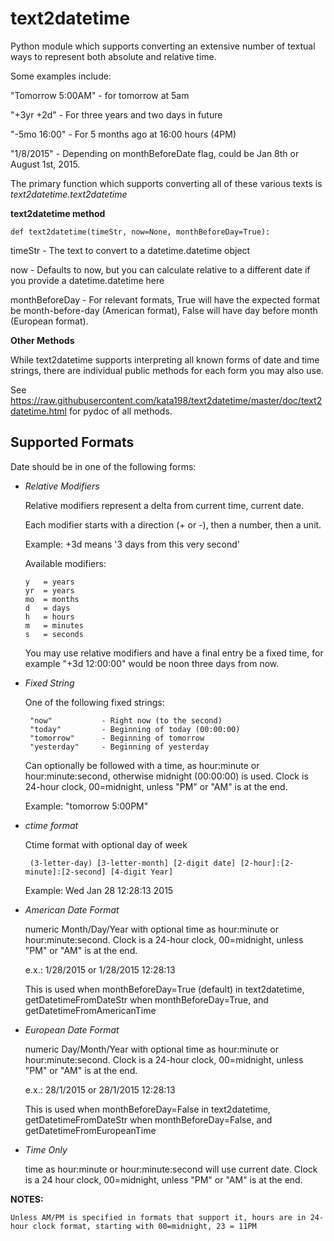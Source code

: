 # text2datetime
Python module which supports converting an extensive number of textual ways to represent both absolute and relative time.

Some examples include:

"Tomorrow 5:00AM" - for tomorrow at 5am

"+3yr +2d" - For three years and two days in future

"-5mo 16:00" - For 5 months ago at 16:00 hours (4PM)

"1/8/2015" - Depending on monthBeforeDate flag, could be Jan 8th or August 1st, 2015.



The primary function which supports converting all of these various texts is *text2datetime.text2datetime*

**text2datetime method**


	def text2datetime(timeStr, now=None, monthBeforeDay=True):


timeStr - The text to convert to a datetime.datetime object

now - Defaults to now, but you can calculate relative to a different date if you provide a datetime.datetime here

monthBeforeDay - For relevant formats, True will have the expected format be month-before-day (American format), False will have day before month (European format).

**Other Methods**

While text2datetime supports interpreting all known forms of date and time strings, there are individual public methods for each form you may also use.

See  https://raw.githubusercontent.com/kata198/text2datetime/master/doc/text2datetime.html for pydoc of all methods.



Supported Formats
-----------------


Date should be in one of the following forms:

 -  *Relative Modifiers*

	Relative modifiers represent a delta from current time, current date.

	Each modifier starts with a direction (+ or -), then a number, then a unit.


	Example:  +3d  means '3 days from this very second'

	Available modifiers:

		y   = years
		yr  = years
		mo  = months
		d   = days
		h   = hours
		m   = minutes
		s   = seconds

	You may use relative modifiers and have a final entry be a fixed time,
	for example "+3d 12:00:00" would be noon three days from now.


 - *Fixed String*

	One of the following fixed strings:


		"now"           - Right now (to the second)
		"today"         - Beginning of today (00:00:00)
		"tomorrow"      - Beginning of tomorrow
		"yesterday"     - Beginning of yesterday

	Can optionally be followed with a time, as hour:minute or hour:minute:second, otherwise midnight (00:00:00) is used. Clock is 24-hour clock, 00=midnight, unless "PM" or "AM" is at the end.

	Example: "tomorrow 5:00PM"

 - *ctime format*

	Ctime format with optional day of week

		(3-letter-day) [3-letter-month] [2-digit date] [2-hour]:[2-minute]:[2-second] [4-digit Year]

	Example: Wed Jan 28 12:28:13 2015

 - *American Date Format*

	numeric Month/Day/Year with optional time as hour:minute or hour:minute:second. Clock is a 24-hour clock, 00=midnight, unless "PM" or "AM" is at the end.

	e.x.: 1/28/2015   or  1/28/2015  12:28:13

	This is used when monthBeforeDay=True (default) in text2datetime, getDatetimeFromDateStr when monthBeforeDay=True, and getDatetimeFromAmericanTime

 - *European Date Format*

	numeric Day/Month/Year with optional time as hour:minute or hour:minute:second. Clock is a 24-hour clock, 00=midnight, unless "PM" or "AM" is at the end.

	e.x.: 28/1/2015   or  28/1/2015  12:28:13

	This is used when monthBeforeDay=False in text2datetime, getDatetimeFromDateStr when monthBeforeDay=False, and getDatetimeFromEuropeanTime

 - *Time Only*

	time as hour:minute or hour:minute:second will use current date. Clock is a 24 hour clock, 00=midnight, unless "PM" or "AM" is at the end.

**NOTES:**

	Unless AM/PM is specified in formats that support it, hours are in 24-hour clock format, starting with 00=midnight, 23 = 11PM


